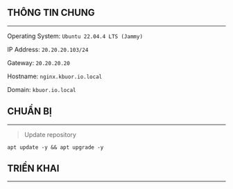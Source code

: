 ## THÔNG TIN CHUNG
---
Operating System: `Ubuntu 22.04.4 LTS (Jammy)`

IP Address: `20.20.20.103/24`

Gateway: `20.20.20.20`

Hostname: `nginx.kbuor.io.local`

Domain: `kbuor.io.local`

## CHUẨN BỊ
---
> Update repository
```shell
apt update -y && apt upgrade -y
```

## TRIỂN KHAI
---
